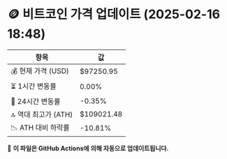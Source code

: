 # 🪙 비트코인 가격 업데이트 (2025-02-16 18:48)

| 항목                | 값 |
|--------------------|----------------|
| 💰 현재 가격 (USD) | $97250.95 |
| ⏳ 1시간 변동률    | 0.00% |
| 📆 24시간 변동률   | -0.35% |
| 🔝 역대 최고가 (ATH) | $109021.48 |
| 📉 ATH 대비 하락률 | -10.81% |

🔄 **이 파일은 GitHub Actions에 의해 자동으로 업데이트됩니다.**
